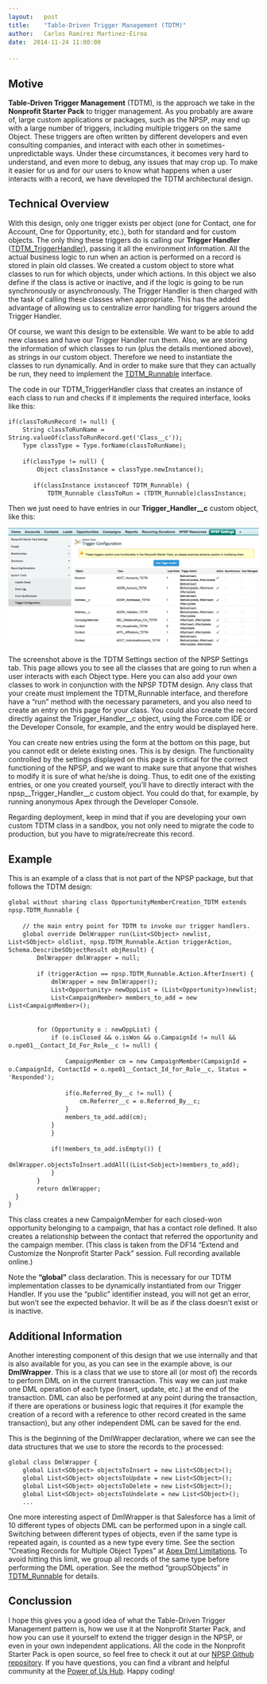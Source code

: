 ```yaml
---
layout:   post
title:    "Table-Driven Trigger Management (TDTM)"
author:   Carlos Ramirez Martinez-Eiroa
date:  2014-11-24 11:00:00

---
```


## Motive
**Table-Driven Trigger Management** (TDTM), is the approach we take in the **Nonprofit Starter Pack** to trigger management. As you probably are aware of, large custom applications or packages, such as the NPSP, may end up with a large number of triggers, including multiple triggers on the same Object. These triggers are often written by different developers and even consulting companies, and interact with each other in sometimes-unpredictable ways. Under these circumstances, it becomes very hard to understand, and even more to debug, any issues that may crop up. To make it easier for us and for our users to know what happens when a user interacts with a record, we have developed the TDTM architectural design.

## Technical Overview
With this design, only one trigger exists per object (one for Contact, one for Account, One for Opportunity, etc.), both for standard and for custom objects. The only thing these triggers do is calling our **Trigger Handler** ([TDTM_TriggerHandler](https://github.com/SalesforceFoundation/Cumulus/blob/dev/src/classes/TDTM_TriggerHandler.cls)), passing it all the environment information. All the actual business logic to run when an action is performed on a record is stored in plain old classes. We created a custom object to store what classes to run for which objects, under which actions. In this object we also define if the class is active or inactive, and if the logic is going to be run synchronously or asynchronously. The Trigger Handler is then charged with the task of calling these classes when appropriate. This has the added advantage of allowing us to centralize error handling for triggers around the Trigger Handler.

Of course, we want this design to be extensible. We want to be able to add new classes and have our Trigger Handler run them. Also, we are storing the information of which classes to run (plus the details mentioned above), as strings in our custom object. Therefore we need to instantiate the classes to run dynamically. And in order to make sure that they can actually be run, they need to implement the [TDTM_Runnable](https://github.com/SalesforceFoundation/Cumulus/blob/dev/src/classes/TDTM_Runnable.cls) interface.


The code in our TDTM_TriggerHandler class that creates an instance of each class to run and checks if it implements the required interface, looks like this:


    if(classToRunRecord != null) {
        String classToRunName = String.valueOf(classToRunRecord.get('Class__c'));
	    Type classType = Type.forName(classToRunName);
	        
	    if(classType != null) {   	
		    Object classInstance = classType.newInstance();

           if(classInstance instanceof TDTM_Runnable) {
               TDTM_Runnable classToRun = (TDTM_Runnable)classInstance;

Then we just need to have entries in our **Trigger_Handler__c** custom object, like this:

![TDTM Settings](/assets/images/TDTM_Settings.png)
 
The screenshot above is the TDTM Settings section of the NPSP Settings tab. This page allows you to see all the classes that are going to run when a user interacts with each Object type. Here you can also add your own classes to work in conjunction with the NPSP TDTM design. Any class that your create must implement the TDTM_Runnable interface, and therefore have a “run” method with the necessary parameters, and you also need to create an entry on this page for your class. You could also create the record directly against the Trigger_Handler__c object, using the Force.com IDE or the Developer Console, for example, and the entry would be displayed here. 


You can create new entries using the form at the bottom on this page, but you cannot edit or delete existing ones. This is by design. The functionality controlled by the settings displayed on this page is critical for the correct functioning of the NPSP, and we want to make sure that anyone that wishes to modify it is sure of what he/she is doing. Thus, to edit one of the existing entries, or one you created yourself, you’ll have to directly interact with the npsp__Trigger_Handler__c custom object. You could do that, for example, by running anonymous Apex through the Developer Console.


Regarding deployment, keep in mind that if you are developing your own custom TDTM class in a sandbox, you not only need to migrate the code to production, but you have to migrate/recreate this record.

## Example
This is an example of a class that is not part of the NPSP package, but that follows the TDTM design:


    global without sharing class OpportunityMemberCreation_TDTM extends npsp.TDTM_Runnable {
	
    	// the main entry point for TDTM to invoke our trigger handlers.
    	global override DmlWrapper run(List<SObject> newlist,   List<SObject> oldlist, npsp.TDTM_Runnable.Action triggerAction, Schema.DescribeSObjectResult objResult) {
			DmlWrapper dmlWrapper = null;

			if (triggerAction == npsp.TDTM_Runnable.Action.AfterInsert) {
				dmlWrapper = new DmlWrapper();
				List<Opportunity> newOppList = (List<Opportunity>)newlist;        
				List<CampaignMember> members_to_add = new List<CampaignMember>();
          		

          	for (Opportunity o : newOppList) {
          		if (o.isClosed && o.isWon && o.CampaignId != null && o.npe01__Contact_Id_For_Role__c != null) {

          			CampaignMember cm = new CampaignMember(CampaignId = o.CampaignId, ContactId = o.npe01__Contact_Id_for_Role__c, Status = 'Responded');

          			if(o.Referred_By__c != null) {
          				cm.Referrer__c = o.Referred_By__c;
          			} 
          			members_to_add.add(cm); 
          		}
      			}

	      		if(!members_to_add.isEmpty()) {
      				dmlWrapper.objectsToInsert.addAll((List<Sobject>)members_to_add);
      			}
    		}
			return dmlWrapper;
      }
    }


This class creates a new CampaignMember for each closed-won opportunity belonging to a campaign, that has a contact role defined. It also creates a relationship between the contact that referred the opportunity and the campaign member. (This class is taken from the DF14 “Extend and Customize the Nonprofit Starter Pack” session. Full recording available online.)


Note the **“global”** class declaration. This is necessary for our TDTM implementation classes to be dynamically instantiated from our Trigger Handler. If you use the “public” identifier instead, you will not get an error, but won’t see the expected behavior. It will be as if the class doesn’t exist or is inactive.


## Additional Information


Another interesting component of this design that we use internally and that is also available for you, as you can see in the example above, is our **DmlWrapper**. This is a class that we use to store all (or most of) the records to perform DML on in the current transaction. This way we can just make one DML operation of each type (insert, update, etc.) at the end of the transaction. DML can also be performed at any point during the transaction, if there are operations or business logic that requires it (for example the creation of a record with a reference to other record created in the same transaction), but any other independent DML can be saved for the end.  


This is the beginning of the DmlWrapper declaration, where we can see the data structures that we use to store the records to the processed: 


    global class DmlWrapper {
        global List<SObject> objectsToInsert = new List<SObject>(); 
        global List<SObject> objectsToUpdate = new List<SObject>();
        global List<SObject> objectsToDelete = new List<SObject>();
        global List<SObject> objectsToUndelete = new List<SObject>();
        ...

        
One more interesting aspect of DmlWrapper is that Salesforce has a limit of 10 different types of objects DML can be performed upon in a single call. Switching between different types of objects, even if the same type is repeated again, is counted as a new type every time. See the section “Creating Records for Multiple Object Types” at [Apex Dml Limitations](https://www.salesforce.com/us/developer/docs/apexcode/Content/langCon_apex_dml_limitations.htm). To avoid hitting this limit, we group all records of the same type before performing the DML operation. See the method “groupSObjects” in [TDTM_Runnable](https://github.com/SalesforceFoundation/Cumulus/blob/dev/src/classes/TDTM_Runnable.cls) for details.


## Conclussion


I hope this gives you a good idea of what the Table-Driven Trigger Management pattern is, how we use it at the Nonprofit Starter Pack, and how you can use it yourself to extend the trigger design in the NPSP, or even in your own independent applications. All the code in the Nonprofit Starter Pack is open source, so feel free to check it out at our [NPSP Github repository](https://github.com/SalesforceFoundation/Cumulus). If you have questions, you can find a vibrant and helpful community at the [Power of Us Hub](https://powerofus.force.com/). Happy coding!
